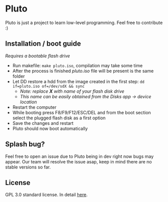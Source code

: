 # Pluto
Pluto is just a project to learn low-level programming.
Feel free to contribute :)

## Installation / boot guide
_Requires a bootable flash drive_

 - Run makefile: ```make pluto.iso```, compilation may take some time
 - After the process is finished _pluto.iso_ file will be present is the same folder
 - Let DD restore a hdd from the image created in the first step: ```dd if=pluto.iso of=/dev/sdX && sync```
   - _Note: replace **X** with name of your flash disk drive_  
   - _This name can be easily obtained from the Disks app -> device location_
 - Restart the computer
 - While booting press F8/F9/F12/ESC/DEL and from the boot section select the plugged flash disk as a first option
 - Save the changes and restart
 - Pluto should now boot automatically
 
 ## Splash bug?
 Feel free to open an issue due to Pluto being in dev right now bugs may appear. Our team will resolve the issue asap, keep in mind there are no stable versions so far.
 
 ## License
 GPL 3.0 standard license. In detail [here](https://github.com/Langriklol/pluto/blob/master/LICENSE).
